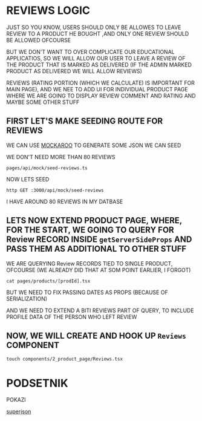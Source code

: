 # REVIEWS LOGIC

JUST SO YOU KNOW, USERS SHOULD ONLY BE ALLOWES TO LEAVE REVIEW TO A PRODUCT HE BOUGHT ,AND ONLY ONE REVIEW SHOULD BE ALLOWED OFCOURSE

BUT WE DON'T WANT TO OVER COMPLICATE OUR EDUCATIONAL APPLICATIOS, SO WE WILL ALLOW OUR USER TO LEAVE A REVIEW OF THE PRODUCT THAT IS MARKED AS DELIVERED (IF THE ADMIN MARKED PRODUCT AS DELIVERED WE WILL ALLOW REVIEWS)

REVIEWS (RATING PORTION (WHICH WE CALCULATE) IS IMPORTANT FOR MAIN PAGE), AND WE NEE TO ADD UI FOR INDIVIDUAL PRODUCT PAGE WHERE WE ARE GOING TO DISPLAY REVIEW COMMENT AND RATING AND MAYBE SOME OTHER STUFF

## FIRST LET'S MAKE SEEDING ROUTE FOR REVIEWS

WE CAN USE [MOCKAROO](https://www.mockaroo.com/) TO GENERATE SOME JSON WE CAN SEED

WE DON'T NEED MORE THAN 80 REVIEWS

`pages/api/mock/seed-reviews.ts`

NOW LETS SEED

```
http GET :3000/api/mock/seed-reviews
```

I HAVE AROUND 80 REVIEWS IN MY DATBASE

## LETS NOW EXTEND PRODUCT PAGE, WHERE, FOR THE START, WE GOING TO QUERY FOR Review RECORD INSIDE `getServerSideProps` AND PASS THEM AS ADDITIONAL TO OTHER STUFF

WE ARE QUERYING Review RECORDS TIED TO SINGLE PRODUCT, OFCOURSE (WE ALREADY DID THAT AT SOM POINT EARLIER, I FORGOT)

```
cat pages/products/[prodId].tsx
```

BUT WE NEED TO FIX PASSING DATES AS PROPS (BECAUSE OF SERIALIZATION)

AND WE NEED TO EXTEND A BITI REVIEWS PART OF QUERY, TO INCLUDE PROFILE DATA OF THE PERSON WHO LEFT REVIEW

## NOW, WE WILL CREATE AND HOOK UP `Reviews` COMPONENT

```
touch components/2_product_page/Reviews.tsx
```




# PODSETNIK

POKAZI

[superjson](https://github.com/blitz-js/superjson)